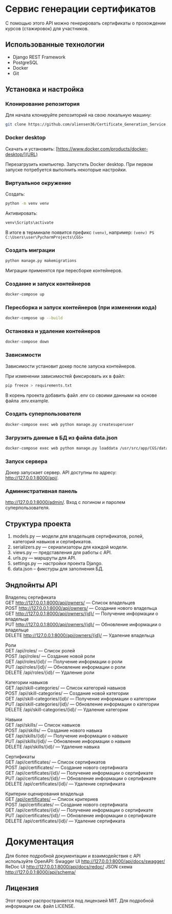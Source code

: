 # Сервис генерации сертификатов

С помощью этого API можно генерировать сертификаты о прохождении курсов (стажировок) для участников.

## Использованные технологии

- Django REST Framework
- PostgreSQL
- Docker
- Git

## Установка и настройка

### Клонирование репозитория

Для начала клонируйте репозиторий на свою локальную машину:

```bash
git clone https://github.com/aliensen36/Certificate_Generation_Service.git
```

### Docker desktop

Скачать и установить:
[https://www.docker.com/products/docker-desktop/](URL)

Перезагрузить компьютер.
Запустить Docker desktop. При первом запуске потребуется выполнить некоторые настройки.

### Виртуальное окружение
Создать:
```bash
python -m venv venv
```  
Активировать:
```bash
venv\Scripts\activate
```

В итоге в терминале появится префикс `(venv)`, например:
`(venv) PS C:\Users\user\PycharmProjects\CGS>`

### Создать миграции
```bash
python manage.py makemigrations
```
Миграции применятся при пересборке контейнеров.

### Создание и запуск контейнеров
```bash
docker-compose up
```

### Пересборка и запуск контейнеров (при изменении кода)
```bash
docker-compose up --build
```

### Остановка и удаление контейнеров
```bash
docker-compose down
```

### Зависимости

Зависимости установит докер после запуска контейнеров.

При изменении зависимостей фиксировать их в файл:
```bash
pip freeze > requirements.txt
```
В корень проекта добавить файл .env со своими данными на основе файла .env.example.


### Создать суперпользователя
```bash
docker-compose exec web python manage.py createsuperuser
```

### Загрузить данные в БД из файла data.json
```bash
docker-compose exec web python manage.py loaddata /usr/src/app/CGS/data/data.json
```

### Запуск сервера
Докер запускает сервер.
API доступны по адресу: http://127.0.0.1:8000/api/.

### Административная панель
http://127.0.0.1:8000/admin/.
Вход с логином и паролем суперпользователя.


## Структура проекта
1.	models.py — модели для владельцев сертификатов, ролей, категорий навыков и сертификатов.
2.	serializers.py — сериализаторы для каждой модели.
3.	views.py — представления для работы с API.
4.	urls.py — маршруты для API.
5.	settings.py — настройки проекта Django.
6.	data.json – фикстуры для заполнения БД.



## Эндпойнты API

Владелец сертификата  
GET http://127.0.0.1:8000/api/owners/ — Список владельцев  
POST http://127.0.0.1:8000/api/owners/   — Создание нового владельца  
GET http://127.0.0.1:8000/api/owners/{id}/   — Получение информации о владельце  
PUT http://127.0.0.1:8000/api/owners/{id}/    — Обновление информации о владельце  
DELETE http://127.0.0.1:8000/api/owners/{id}/    — Удаление владельца  

Роли  
GET /api/roles/ — Список ролей  
POST /api/roles/ — Создание новой роли  
GET /api/roles/{id}/ — Получение информации о роли  
PUT /api/roles/{id}/ — Обновление информации о роли  
DELETE /api/roles/{id}/ — Удаление роли  

Категории навыков  
GET /api/skill-categories/ — Список категорий навыков  
POST /api/skill-categories/ — Создание новой категории  
GET /api/skill-categories/{id}/ — Получение информации о категории  
PUT /api/skill-categories/{id}/ — Обновление информации о категории  
DELETE /api/skill-categories/{id}/ — Удаление категории  

Навыки  
GET /api/skills/ — Список навыков  
POST /api/skills/ — Создание нового навыка  
GET /api/skills/{id}/ — Получение информации о навыке  
PUT /api/skills/{id}/ — Обновление информации о навыке  
DELETE /api/skills/{id}/ — Удаление навыка  

Сертификаты  
GET /api/certificates/ — Список сертификатов  
POST /api/certificates/ — Создание нового сертификата  
GET /api/certificates/{id}/ — Получение информации о сертификате  
PUT /api/certificates/{id}/ — Обновление информации о сертификате  
DELETE /api/certificates/{id}/ — Удаление сертификата  

Критерии оценирования владельца  
GET [/api/certificates/](http://127.0.0.1:8000/api/criteria/) — Список критериев  
POST /api/certificates/ — Создание нового сертификата  
GET /api/certificates/{id}/ — Получение информации о сертификате  
PUT /api/certificates/{id}/ — Обновление информации о сертификате  
DELETE /api/certificates/{id}/ — Удаление сертификата  


# Документация

Для более подробной документации и взаимодействия с API используйте OpenAPI:
Swagger UI http://127.0.0.1:8000/api/docs/swagger/
ReDoc UI http://127.0.0.1:8000/api/docs/redoc/
JSON схема http://127.0.0.1:8000/api/schema/

## Лицензия
Этот проект распространяется под лицензией MIT. Для подробной информации см. файл LICENSE.


